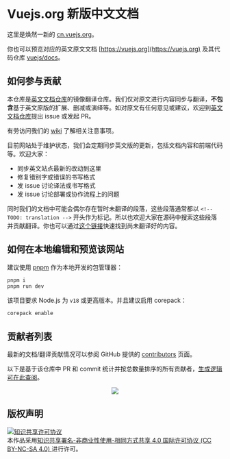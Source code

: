 # Vuejs.org 新版中文文档

这里是焕然一新的 [cn.vuejs.org](https://cn.vuejs.org)。

你也可以预览对应的英文原文文档 [https://vuejs.org](https://vuejs.org) 及其代码仓库 [vuejs/docs](https://github.com/vuejs/docs)。

## 如何参与贡献

本仓库是[英文文档仓库](https://github.com/vuejs/docs)的镜像翻译仓库。我们仅对原文进行内容同步与翻译，**不包含**基于英文原版的扩展、删减或演绎等。如对原文有任何意见或建议，欢迎到[英文文档仓库](https://github.com/vuejs/docs)提出 issue 或发起 PR。

有劳访问我们的 [wiki](https://github.com/vuejs-translations/docs-zh-cn/wiki) 了解相关注意事项。

目前网站处于维护状态，我们会定期同步英文版的更新，包括文档内容和前端代码等。欢迎大家：

- 同步英文站点最新的改动到这里
- 修复错别字或错误的书写格式
- 发 issue 讨论译法或书写格式
- 发 issue 讨论部署或协作流程上的问题

同时我们的文档中可能会偶尔存在暂时未翻译的段落，这些段落通常都以 `<!-- TODO: translation -->` 开头作为标记。所以也欢迎大家在源码中搜索这些段落并贡献翻译。你也可以通过[这个链接](https://github.com/vuejs-translations/docs-zh-cn/search?q=TODO%3A+translation)快速找到尚未翻译好的内容。

## 如何在本地编辑和预览该网站

建议使用 [pnpm](https://pnpm.io/) 作为本地开发的包管理器：

```bash
pnpm i
pnpm run dev
```

该项目要求 Node.js 为 `v18` 或更高版本。并且建议启用 corepack：

```bash
corepack enable
```

## 贡献者列表

最新的文档/翻译贡献情况可以参阅 GitHub 提供的 [contributors](https://github.com/vuejs-translations/docs-zh-cn/graphs/contributors) 页面。

以下是基于该仓库中 PR 和 commit 统计并按总数量排序的所有贡献者，[生成逻辑可在此查阅](https://github.com/ShenQingchuan/github-contributor-svg-generator)。

<p align="center">
  <a href="https://cdn.jsdelivr.net/gh/ShenQingchuan/github-contributor-svg-generator@main/.github-contributors/vuejs-translations_docs-zh-cn.svg">
    <img src="https://cdn.jsdelivr.net/gh/ShenQingchuan/github-contributor-svg-generator@main/.github-contributors/vuejs-translations_docs-zh-cn.svg" />
  </a>
</p>

## 版权声明

<a rel="license" href="http://creativecommons.org/licenses/by-nc-sa/4.0/"><img alt="知识共享许可协议" style="border-width:0" src="https://i.creativecommons.org/l/by-nc-sa/4.0/88x31.png" /></a><br />本作品采用<a rel="license" href="http://creativecommons.org/licenses/by-nc-sa/4.0/">知识共享署名-非商业性使用-相同方式共享 4.0 国际许可协议  (CC BY-NC-SA 4.0) </a>进行许可。
